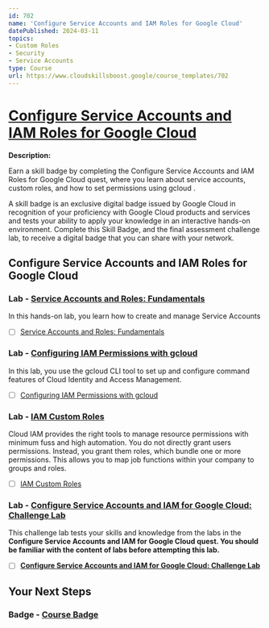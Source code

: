 ```yaml
---
id: 702
name: 'Configure Service Accounts and IAM Roles for Google Cloud'
datePublished: 2024-03-11
topics:
- Custom Roles
- Security
- Service Accounts
type: Course
url: https://www.cloudskillsboost.google/course_templates/702
---
```


# [Configure Service Accounts and IAM Roles for Google Cloud](https://www.cloudskillsboost.google/course_templates/702)

**Description:**

Earn a skill badge by completing the Configure Service Accounts and IAM Roles for Google Cloud quest, where you learn about service accounts, custom roles, and how to set permissions using gcloud .

A skill badge is an exclusive digital badge issued by Google Cloud in recognition of your proficiency with Google Cloud products and services and tests your ability to apply your knowledge in an interactive hands-on environment. Complete this Skill Badge, and the final assessment challenge lab, to receive a digital badge that you can share with your network.

## Configure Service Accounts and IAM Roles for Google Cloud

### Lab - [Service Accounts and Roles: Fundamentals](https://www.cloudskillsboost.google/course_templates/702/labs/461620)

In this hands-on lab, you learn how to create and manage Service Accounts

- [ ] [Service Accounts and Roles: Fundamentals](../labs/Service-Accounts-and-Roles-Fundamentals.md)

### Lab - [Configuring IAM Permissions with gcloud](https://www.cloudskillsboost.google/course_templates/702/labs/461621)

In this lab, you use the gcloud CLI tool to set up and configure command features of Cloud Identity and Access Management.

- [ ] [Configuring IAM Permissions with gcloud](../labs/Configuring-IAM-Permissions-with-gcloud.md)

### Lab - [IAM Custom Roles](https://www.cloudskillsboost.google/course_templates/702/labs/461622)

Cloud IAM provides the right tools to manage resource permissions with minimum fuss and high automation. You do not directly grant users permissions. Instead, you grant them roles, which bundle one or more permissions. This allows you to map job functions within your company to groups and roles.

- [ ] [IAM Custom Roles](../labs/IAM-Custom-Roles.md)

### Lab - [Configure Service Accounts and IAM for Google Cloud: Challenge Lab](https://www.cloudskillsboost.google/course_templates/702/labs/461623)

This challenge lab tests your skills and knowledge from the labs in the <b>Configure Service Accounts and IAM for Google Cloud<b> quest. You should be familiar with the content of labs before attempting this lab.

- [ ] [Configure Service Accounts and IAM for Google Cloud: Challenge Lab](../labs/Configure-Service-Accounts-and-IAM-for-Google-Cloud-Challenge-Lab.md)

## Your Next Steps

### Badge - [Course Badge](https://www.cloudskillsboost.googleNone)
